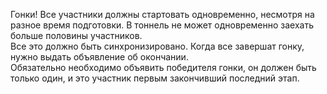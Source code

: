 Гонки!
Все участники должны стартовать одновременно, несмотря на разное время подготовки. В тоннель не
может одновременно заехать больше половины участников.  
Все это должно быть синхронизировано.
Когда все завершат гонку, нужно выдать объявление об окончании.  
Обязательно необходимо объявить победителя гонки, он должен быть только один, и это участник
первым закончивший последний этап.

